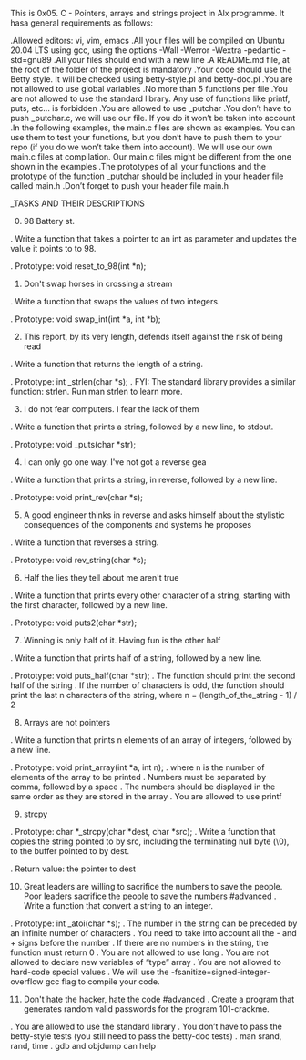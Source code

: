 This is 0x05. C - Pointers, arrays and strings project in Alx programme. It hasa general requirements as follows:

.Allowed editors: vi, vim, emacs
.All your files will be compiled on Ubuntu 20.04 LTS using gcc, using the options -Wall -Werror -Wextra -pedantic -std=gnu89
.All your files should end with a new line
.A README.md file, at the root of the folder of the project is mandatory
.Your code should use the Betty style. It will be checked using betty-style.pl and betty-doc.pl
.You are not allowed to use global variables
.No more than 5 functions per file
.You are not allowed to use the standard library. Any use of functions like printf, puts, etc… is forbidden
.You are allowed to use _putchar
.You don’t have to push _putchar.c, we will use our file. If you do it won’t be taken into account
.In the following examples, the main.c files are shown as examples. You can use them to test your functions, but you don’t have to push them to your repo (if you do we won’t take them into account). We will use our own main.c files at compilation. Our main.c files might be different from the one shown in the examples
.The prototypes of all your functions and the prototype of the function _putchar should be included in your header file called main.h
.Don’t forget to push your header file main.h

_TASKS AND THEIR DESCRIPTIONS

0. 98 Battery st.

. Write a function that takes a pointer to an int as parameter and updates the value it points to to 98.

. Prototype: void reset_to_98(int *n);

1. Don't swap horses in crossing a stream

. Write a function that swaps the values of two integers.

. Prototype: void swap_int(int *a, int *b);

2. This report, by its very length, defends itself against the risk of being read

. Write a function that returns the length of a string.

. Prototype: int _strlen(char *s);
. FYI: The standard library provides a similar function: strlen. Run man strlen to learn more.

3. I do not fear computers. I fear the lack of them

. Write a function that prints a string, followed by a new line, to stdout.

. Prototype: void _puts(char *str);

4. I can only go one way. I've not got a reverse gea

. Write a function that prints a string, in reverse, followed by a new line.

. Prototype: void print_rev(char *s);

5. A good engineer thinks in reverse and asks himself about the stylistic consequences of the components and systems he proposes

. Write a function that reverses a string.

. Prototype: void rev_string(char *s);

6. Half the lies they tell about me aren't true

. Write a function that prints every other character of a string, starting with the first character, followed by a new line.

. Prototype: void puts2(char *str);

7. Winning is only half of it. Having fun is the other half

. Write a function that prints half of a string, followed by a new line.

. Prototype: void puts_half(char *str);
. The function should print the second half of the string
. If the number of characters is odd, the function should print the last n characters of the string, where n = (length_of_the_string - 1) / 2

8. Arrays are not pointers

. Write a function that prints n elements of an array of integers, followed by a new line.

. Prototype: void print_array(int *a, int n);
. where n is the number of elements of the array to be printed
. Numbers must be separated by comma, followed by a space
. The numbers should be displayed in the same order as they are stored in the array
. You are allowed to use printf

9. strcpy

. Prototype: char *_strcpy(char *dest, char *src);
. Write a function that copies the string pointed to by src, including the terminating null byte (\0), to the buffer pointed to by dest.

. Return value: the pointer to dest

10. Great leaders are willing to sacrifice the numbers to save the people. Poor leaders sacrifice the people to save the numbers
#advanced
. Write a function that convert a string to an integer.

. Prototype: int _atoi(char *s);
. The number in the string can be preceded by an infinite number of characters
. You need to take into account all the - and + signs before the number
. If there are no numbers in the string, the function must return 0
. You are not allowed to use long
. You are not allowed to declare new variables of “type” array
. You are not allowed to hard-code special values
. We will use the -fsanitize=signed-integer-overflow gcc flag to compile your code.

11. Don't hate the hacker, hate the code
#advanced
. Create a program that generates random valid passwords for the program 101-crackme.

. You are allowed to use the standard library
. You don’t have to pass the betty-style tests (you still need to pass the betty-doc tests)
. man srand, rand, time
. gdb and objdump can help
